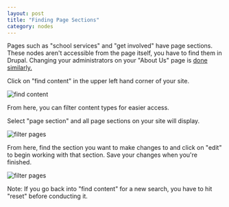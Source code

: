 ```yaml
---
layout: post
title: "Finding Page Sections"
category: nodes
---
```


Pages such as "school services" and "get involved" have page sections. These nodes aren't accessible from the page itself, you have to find them in Drupal. Changing your administrators on your "About Us" page is [done similarly.](/schoolsites-help/nodes/2014/07/15/changing-staff/#admin-info)

Click on "find content" in the upper left hand corner of your site. 

![find content](/schoolsites-help/images/staff/find-content.png)

From here, you can filter content types for easier access.

Select "page section" and all page sections on your site will display. 

![filter pages](/schoolsites-help/images/pages/page-filter.png)

From here, find the section you want to make changes to and click on "edit" to begin working with that section. Save your changes when you're finished. 

![filter pages](/schoolsites-help/images/pages/edit-section.png)

Note: If you go back into "find content" for a new search, you have to hit "reset" before conducting it.
